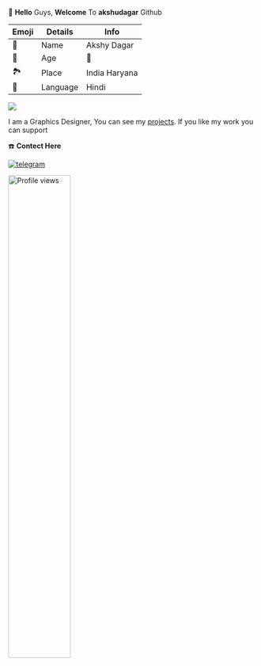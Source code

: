 👋 **Hello** Guys, **Welcome** To **akshudagar** Github


| Emoji | Details | Info |
| ---- | ---- | ---- |
| 🤵 | Name | Akshy Dagar |
| 📆 | Age| 🔞 |
| 🏞️ | Place | India Haryana |
| 📣 | Language | Hindi |

<img src="https://github-stats-alpha.vercel.app/api/?username=akshudagar&cc=000&tc=00ff00&ic=fff000&bc=fff" align="center">

I am a Graphics Designer, You can see my [projects](https://github.com/akshudagar). If you like my work you can support

☎️ **Contect Here**

<a href="https://telegram.dog/akshudagar"><img alt="telegram" src="https://img.shields.io/badge/Telegram-%22B1B17.svg?&logo=telegram&logoColor=white"></a>



<img width="50%" src="https://gpvc.arturio.dev/akshudagar" alt="Profile views" />
